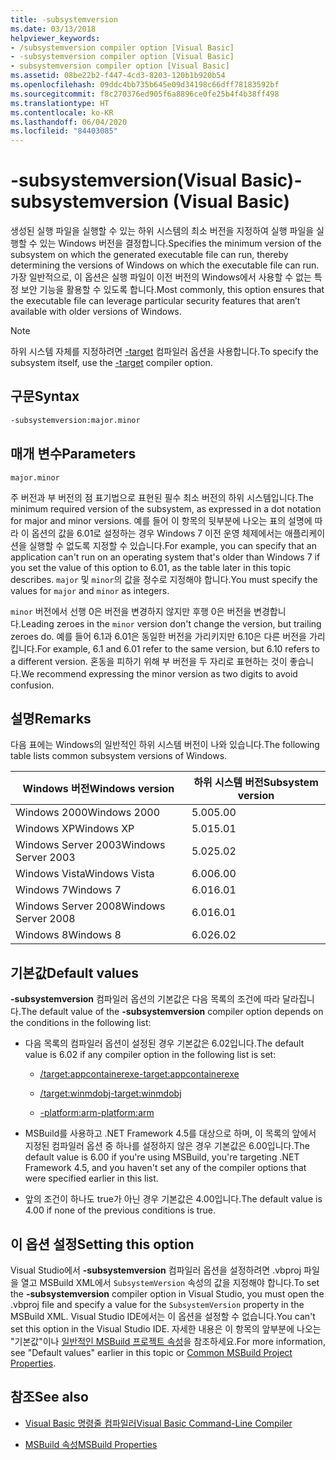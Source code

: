 ```yaml
---
title: -subsystemversion
ms.date: 03/13/2018
helpviewer_keywords:
- /subsystemversion compiler option [Visual Basic]
- -subsystemversion compiler option [Visual Basic]
- subsystemversion compiler option [Visual Basic]
ms.assetid: 08be22b2-f447-4cd3-8203-120b1b920b54
ms.openlocfilehash: 09ddc4bb735b645e09d34198c66dff78183592bf
ms.sourcegitcommit: f8c270376ed905f6a8896ce0fe25b4f4b38ff498
ms.translationtype: HT
ms.contentlocale: ko-KR
ms.lasthandoff: 06/04/2020
ms.locfileid: "84403085"
---
```

# <a name="-subsystemversion-visual-basic"></a><span data-ttu-id="7cfae-102">-subsystemversion(Visual Basic)</span><span class="sxs-lookup"><span data-stu-id="7cfae-102">-subsystemversion (Visual Basic)</span></span>

<span data-ttu-id="7cfae-103">생성된 실행 파일을 실행할 수 있는 하위 시스템의 최소 버전을 지정하여 실행 파일을 실행할 수 있는 Windows 버전을 결정합니다.</span><span class="sxs-lookup"><span data-stu-id="7cfae-103">Specifies the minimum version of the subsystem on which the generated executable file can run, thereby determining the versions of Windows on which the executable file can run.</span></span> <span data-ttu-id="7cfae-104">가장 일반적으로, 이 옵션은 실행 파일이 이전 버전의 Windows에서 사용할 수 없는 특정 보안 기능을 활용할 수 있도록 합니다.</span><span class="sxs-lookup"><span data-stu-id="7cfae-104">Most commonly, this option ensures that the executable file can leverage particular security features that aren’t available with older versions of Windows.</span></span>

> [!NOTE]
> <span data-ttu-id="7cfae-105">하위 시스템 자체를 지정하려면 [-target](../../../csharp/language-reference/compiler-options/target-compiler-option.md) 컴파일러 옵션을 사용합니다.</span><span class="sxs-lookup"><span data-stu-id="7cfae-105">To specify the subsystem itself, use the [-target](../../../csharp/language-reference/compiler-options/target-compiler-option.md) compiler option.</span></span>

## <a name="syntax"></a><span data-ttu-id="7cfae-106">구문</span><span class="sxs-lookup"><span data-stu-id="7cfae-106">Syntax</span></span>

```vb
-subsystemversion:major.minor
```

## <a name="parameters"></a><span data-ttu-id="7cfae-107">매개 변수</span><span class="sxs-lookup"><span data-stu-id="7cfae-107">Parameters</span></span>

`major.minor`

<span data-ttu-id="7cfae-108">주 버전과 부 버전의 점 표기법으로 표현된 필수 최소 버전의 하위 시스템입니다.</span><span class="sxs-lookup"><span data-stu-id="7cfae-108">The minimum required version of the subsystem, as expressed in a dot notation for major and minor versions.</span></span> <span data-ttu-id="7cfae-109">예를 들어 이 항목의 뒷부분에 나오는 표의 설명에 따라 이 옵션의 값을 6.01로 설정하는 경우 Windows 7 이전 운영 체제에서는 애플리케이션을 실행할 수 없도록 지정할 수 있습니다.</span><span class="sxs-lookup"><span data-stu-id="7cfae-109">For example, you can specify that an application can't run on an operating system that's older than Windows 7 if you set the value of this option to 6.01, as the table later in this topic describes.</span></span> <span data-ttu-id="7cfae-110">`major` 및 `minor`의 값을 정수로 지정해야 합니다.</span><span class="sxs-lookup"><span data-stu-id="7cfae-110">You must specify the values for `major` and `minor` as integers.</span></span>

<span data-ttu-id="7cfae-111">`minor` 버전에서 선행 0은 버전을 변경하지 않지만 후행 0은 버전을 변경합니다.</span><span class="sxs-lookup"><span data-stu-id="7cfae-111">Leading zeroes in the `minor` version don't change the version, but trailing zeroes do.</span></span> <span data-ttu-id="7cfae-112">예를 들어 6.1과 6.01은 동일한 버전을 가리키지만 6.10은 다른 버전을 가리킵니다.</span><span class="sxs-lookup"><span data-stu-id="7cfae-112">For example, 6.1 and 6.01 refer to the same version, but 6.10 refers to a different version.</span></span> <span data-ttu-id="7cfae-113">혼동을 피하기 위해 부 버전을 두 자리로 표현하는 것이 좋습니다.</span><span class="sxs-lookup"><span data-stu-id="7cfae-113">We recommend expressing the minor version as two digits to avoid confusion.</span></span>

## <a name="remarks"></a><span data-ttu-id="7cfae-114">설명</span><span class="sxs-lookup"><span data-stu-id="7cfae-114">Remarks</span></span>

<span data-ttu-id="7cfae-115">다음 표에는 Windows의 일반적인 하위 시스템 버전이 나와 있습니다.</span><span class="sxs-lookup"><span data-stu-id="7cfae-115">The following table lists common subsystem versions of Windows.</span></span>

|<span data-ttu-id="7cfae-116">Windows 버전</span><span class="sxs-lookup"><span data-stu-id="7cfae-116">Windows version</span></span>|<span data-ttu-id="7cfae-117">하위 시스템 버전</span><span class="sxs-lookup"><span data-stu-id="7cfae-117">Subsystem version</span></span>|
|---------------------|-----------------------|
|<span data-ttu-id="7cfae-118">Windows 2000</span><span class="sxs-lookup"><span data-stu-id="7cfae-118">Windows 2000</span></span>|<span data-ttu-id="7cfae-119">5.00</span><span class="sxs-lookup"><span data-stu-id="7cfae-119">5.00</span></span>|
|<span data-ttu-id="7cfae-120">Windows XP</span><span class="sxs-lookup"><span data-stu-id="7cfae-120">Windows XP</span></span>|<span data-ttu-id="7cfae-121">5.01</span><span class="sxs-lookup"><span data-stu-id="7cfae-121">5.01</span></span>|
|<span data-ttu-id="7cfae-122">Windows Server 2003</span><span class="sxs-lookup"><span data-stu-id="7cfae-122">Windows Server 2003</span></span>|<span data-ttu-id="7cfae-123">5.02</span><span class="sxs-lookup"><span data-stu-id="7cfae-123">5.02</span></span>|
|<span data-ttu-id="7cfae-124">Windows Vista</span><span class="sxs-lookup"><span data-stu-id="7cfae-124">Windows Vista</span></span>|<span data-ttu-id="7cfae-125">6.00</span><span class="sxs-lookup"><span data-stu-id="7cfae-125">6.00</span></span>|
|<span data-ttu-id="7cfae-126">Windows 7</span><span class="sxs-lookup"><span data-stu-id="7cfae-126">Windows 7</span></span>|<span data-ttu-id="7cfae-127">6.01</span><span class="sxs-lookup"><span data-stu-id="7cfae-127">6.01</span></span>|
|<span data-ttu-id="7cfae-128">Windows Server 2008</span><span class="sxs-lookup"><span data-stu-id="7cfae-128">Windows Server 2008</span></span>|<span data-ttu-id="7cfae-129">6.01</span><span class="sxs-lookup"><span data-stu-id="7cfae-129">6.01</span></span>|
|<span data-ttu-id="7cfae-130">Windows 8</span><span class="sxs-lookup"><span data-stu-id="7cfae-130">Windows 8</span></span>|<span data-ttu-id="7cfae-131">6.02</span><span class="sxs-lookup"><span data-stu-id="7cfae-131">6.02</span></span>|

## <a name="default-values"></a><span data-ttu-id="7cfae-132">기본값</span><span class="sxs-lookup"><span data-stu-id="7cfae-132">Default values</span></span>

<span data-ttu-id="7cfae-133">**-subsystemversion** 컴파일러 옵션의 기본값은 다음 목록의 조건에 따라 달라집니다.</span><span class="sxs-lookup"><span data-stu-id="7cfae-133">The default value of the **-subsystemversion** compiler option depends on the conditions in the following list:</span></span>

- <span data-ttu-id="7cfae-134">다음 목록의 컴파일러 옵션이 설정된 경우 기본값은 6.02입니다.</span><span class="sxs-lookup"><span data-stu-id="7cfae-134">The default value is 6.02 if any compiler option in the following list is set:</span></span>

  - [<span data-ttu-id="7cfae-135">/target:appcontainerexe</span><span class="sxs-lookup"><span data-stu-id="7cfae-135">-target:appcontainerexe</span></span>](target.md)

  - [<span data-ttu-id="7cfae-136">/target:winmdobj</span><span class="sxs-lookup"><span data-stu-id="7cfae-136">-target:winmdobj</span></span>](target.md)

  - [<span data-ttu-id="7cfae-137">-platform:arm</span><span class="sxs-lookup"><span data-stu-id="7cfae-137">-platform:arm</span></span>](platform.md)

- <span data-ttu-id="7cfae-138">MSBuild를 사용하고 .NET Framework 4.5를 대상으로 하며, 이 목록의 앞에서 지정된 컴파일러 옵션 중 하나를 설정하지 않은 경우 기본값은 6.00입니다.</span><span class="sxs-lookup"><span data-stu-id="7cfae-138">The default value is 6.00 if you're using MSBuild, you're targeting .NET Framework 4.5, and you haven't set any of the compiler options that were specified earlier in this list.</span></span>

- <span data-ttu-id="7cfae-139">앞의 조건이 하나도 true가 아닌 경우 기본값은 4.00입니다.</span><span class="sxs-lookup"><span data-stu-id="7cfae-139">The default value is 4.00 if none of the previous conditions is true.</span></span>

## <a name="setting-this-option"></a><span data-ttu-id="7cfae-140">이 옵션 설정</span><span class="sxs-lookup"><span data-stu-id="7cfae-140">Setting this option</span></span>

<span data-ttu-id="7cfae-141">Visual Studio에서 **-subsystemversion** 컴파일러 옵션을 설정하려면 .vbproj 파일을 열고 MSBuild XML에서 `SubsystemVersion` 속성의 값을 지정해야 합니다.</span><span class="sxs-lookup"><span data-stu-id="7cfae-141">To set the **-subsystemversion** compiler option in Visual Studio, you must open the .vbproj file and specify a value for the `SubsystemVersion` property in the MSBuild XML.</span></span> <span data-ttu-id="7cfae-142">Visual Studio IDE에서는 이 옵션을 설정할 수 없습니다.</span><span class="sxs-lookup"><span data-stu-id="7cfae-142">You can't set this option in the Visual Studio IDE.</span></span> <span data-ttu-id="7cfae-143">자세한 내용은 이 항목의 앞부분에 나오는 "기본값"이나 [일반적인 MSBuild 프로젝트 속성](/visualstudio/msbuild/common-msbuild-project-properties)을 참조하세요.</span><span class="sxs-lookup"><span data-stu-id="7cfae-143">For more information, see "Default values" earlier in this topic or [Common MSBuild Project Properties](/visualstudio/msbuild/common-msbuild-project-properties).</span></span>

## <a name="see-also"></a><span data-ttu-id="7cfae-144">참조</span><span class="sxs-lookup"><span data-stu-id="7cfae-144">See also</span></span>

- [<span data-ttu-id="7cfae-145">Visual Basic 명령줄 컴파일러</span><span class="sxs-lookup"><span data-stu-id="7cfae-145">Visual Basic Command-Line Compiler</span></span>](index.md)

- [<span data-ttu-id="7cfae-146">MSBuild 속성</span><span class="sxs-lookup"><span data-stu-id="7cfae-146">MSBuild Properties</span></span>](/visualstudio/msbuild/msbuild-properties)
